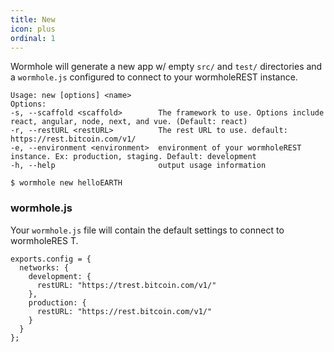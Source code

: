 ```yaml
---
title: New
icon: plus
ordinal: 1
---
```


Wormhole will generate a new app w/ empty `src/` and `test/` directories and a `wormhole.js` configured to connect to your wormholeREST instance.

    Usage: new [options] <name>
    Options:
    -s, --scaffold <scaffold>        The framework to use. Options include react, angular, node, next, and vue. (Default: react)
    -r, --restURL <restURL>          The rest URL to use. default: https://rest.bitcoin.com/v1/
    -e, --environment <environment>  environment of your wormholeREST instance. Ex: production, staging. Default: development
    -h, --help                       output usage information

    $ wormhole new helloEARTH

### wormhole.js

Your `wormhole.js` file will contain the default settings to connect to wormholeRES T.

    exports.config = {
      networks: {
        development: {
          restURL: "https://trest.bitcoin.com/v1/"
        },
        production: {
          restURL: "https://rest.bitcoin.com/v1/"
        }
      }
    };
